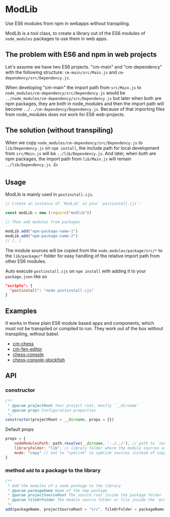 # ModLib

Use ES6 modules from npm in webapps without transpiling.

ModLib is a tool class, to create a library out of the ES6 modules of `node_modules` packages
to use them in web apps.

## The problem with ES6 and npm in web projects

Let's assume we have two ES6 projects. "cm-main" and "cm-dependency" with the following structure:
`cm-main/src/Main.js` and `cm-dependency/src/Dependency.js`.

When developing "cm-main" the import path from `src/Main.js` to `node_modules/cm-dependency/src/Dependency.js` would be `../node_modules/cm-dependency/src/Dependency.js` but later when both are npm packages, they are both in node_modules and then the import path will become `../../cm-dependency/Dependency.js`. Because of that importing files from node_modules does not work for ES6 web-projects.

## The solution (without transpiling)

When we copy `node_modules/cm-dependency/src/Dependency.js` to `lib/Dependency.js` on `npm install`, the include path for local development from `src/Main.js` will be `../lib/Dependency.js`. And later, when both are npm packages, the import path from `lib/Main.js` will remain `../lib/Dependency.js`. 👍

## Usage

ModLib is mainly used in `postinstall.cjs`.

```js
// Create an instance of `ModLib` in your `postinstall.cjs`:

const modLib = new (require("modlib"))

// Then add modules from packages

modLib.add("npm-package-name-1")
modLib.add("npm-package-name-2")
// [..]
```

The module sources will be copied from the `node_modules/package/src/*` to the `lib/package/*` folder for easy handling of the relative import path from other ES6 modules.

Auto execute `postinstall.cjs` on `npm install` with adding it to your `package.json` like so
```json
"scripts": {
  "postinstall": "node postinstall.cjs"
}
```

## Examples

It works in these plain ES6 module based apps and components, which must not be transpiled or compiled to run. They work out of the box without transpiling, without babel.

- [cm-chess](https://github.com/shaack/cm-chess)
- [cm-fen-editor](https://github.com/shaack/cm-fen-editor)
- [chess-console](https://github.com/shaack/chess-console)
- [chess-console-stockfish](https://github.com/shaack/chess-console-stockfish)

## API

### constructor

```js
/**
 * @param projectRoot Your project root, mostly `__dirname`
 * @param props Configuration properties
 */
constructor(projectRoot = __dirname, props = {})
```

Default props

```js
props = {
    nodeModulesPath: path.resolve(__dirname, '../../'), // path to `node_modules`
    libraryFolder: "lib", // library folder where the module sources are linked/copied to
    mode: "copy" // set to "symlink" to symlink sources instead of copying
}
```

### method `add` to a package to the library

```js
/**
 * Add the modules of a node package to the library
 * @param packageName Name of the nmp package
 * @param projectSourceRoot The source root inside the package folder
 * @param fileOrFolder The module source folder or file inside the 'projectSourceRoot'
 */
add(packageName, projectSourceRoot = "src", fileOrFolder = packageName)
```
